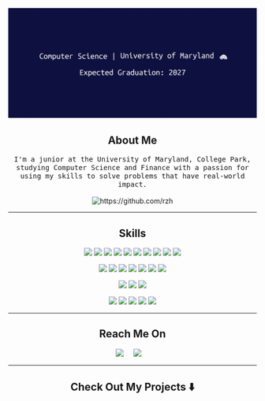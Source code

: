 <div align="center">
  <img src="https://github.com/rzhong89/rzhong89/blob/ba3d45f5785bd388a9392cd1b685671cdc591327/image/header.gif" alt="header"/>
</div>

<h2 align="center"> About Me</h2>
<p align="center">
  <samp>I'm a junior at the University of Maryland, College Park, studying Computer Science and Finance with a passion for using my skills to solve problems that have real-world impact.
  </samp>
  <br> <br>
  <img src="https://komarev.com/ghpvc/?username=rzhong89" alt="https://github.com/rzh" />
</p>

<hr>

<h2 align="center"> Skills</h2>
<p align="center">
<a href="#"><img src="https://img.shields.io/badge/Java-%23ED8B00.svg?&style=for-the-badge&logo=openjdk&logoColor=white" /></a>
<a href="#"><img src="https://img.shields.io/badge/Python-3776AB?style=for-the-badge&logo=python&logoColor=white" /></a>
<a href="#"><img src="https://img.shields.io/badge/C-00599C?style=for-the-badge&logo=c&logoColor=white" /></a>
<a href="#"><img src="https://img.shields.io/badge/C++-%2300599C.svg?&style=for-the-badge&logo=c%2B%2B&logoColor=white" /></a>
<a href="#"><img src="https://img.shields.io/badge/OCaml-EC6813?style=for-the-badge&logo=ocaml&logoColor=white" /></a>
<a href="#"><img src="https://img.shields.io/badge/Rust-%23000000.svg?&style=for-the-badge&logo=rust&logoColor=white" /></a>
<a href="#"><img src="https://img.shields.io/badge/R-%23276DC3.svg?&style=for-the-badge&logo=r&logoColor=white" /></a>
<a href="#"><img src="https://img.shields.io/badge/HTML-%23E34F26.svg?&style=for-the-badge&logo=html5&logoColor=white" /></a>
<a href="#"><img src="https://img.shields.io/badge/CSS-239120?&style=for-the-badge&logo=css3&logoColor=white" /></a>
<a href="#"><img src="https://img.shields.io/badge/JavaScript-F7DF1E?style=for-the-badge&logo=javascript&logoColor=black" /></a>
</p>
<p align="center">
<a href="#"><img src="https://img.shields.io/badge/react%20-%2300D9FF.svg?&style=for-the-badge&logo=react&logoColor=white" /></a>
<a href="#"><img src="https://img.shields.io/badge/Next-black?style=for-the-badge&logo=next.js&logoColor=white" /></a>
<a href="#"><img src="https://img.shields.io/badge/Flask-000000?style=for-the-badge&logo=flask&logoColor=white" /></a>
<a href="#"><img src="https://img.shields.io/badge/Spring_Boot-6DB33F?style=for-the-badge&logo=spring-boot&logoColor=white" /></a>
<a href="#"><img src="https://img.shields.io/badge/tailwind-css%20-%231572B6.svg?&style=for-the-badge&logo=tailwind-css&logoColor=white" /></a>
<a href="#"><img src="https://img.shields.io/badge/Pandas-150458?style=for-the-badge&logo=pandas&logoColor=white" /></a>
<a href="#"><img src="https://img.shields.io/badge/NumPy-4DABCF?style=for-the-badge&logo=numpy&logoColor=white" /></a>
</p>
<p align="center">
<a href="#"><img src="https://img.shields.io/badge/AWS-%23FF9900.svg?&style=for-the-badge&logo=amazon-aws&logoColor=white" /></a>
<a href="#"><img src="https://img.shields.io/badge/Firebase-039BE5?style=for-the-badge&logo=firebase&logoColor=white" /></a>
<a href="#"><img src="https://img.shields.io/badge/Google_Cloud-4285F4?style=for-the-badge&logo=google-cloud&logoColor=white" /></a>
</p>
<p align="center">
<a href="#"><img src="https://img.shields.io/badge/Git-F05032?style=for-the-badge&logo=git&logoColor=white" /></a>
<a href="#"><img src="https://img.shields.io/badge/GitHub-100000?style=for-the-badge&logo=github&logoColor=white" /></a>
<a href="#"><img src="https://img.shields.io/badge/Linux-FCC624?style=for-the-badge&logo=linux&logoColor=black" /></a>
<a href="#"><img src="https://img.shields.io/badge/Terraform-844FBA?style=for-the-badge&logo=terraform&logoColor=white" /></a>
<a href="#"><img src="https://img.shields.io/badge/Docker-2496ED?style=for-the-badge&logo=docker&logoColor=white" /></a>
</p>

<hr>

<h2  align="center"> Reach Me On</h2>
<p align="center">
  <a target="_blank"href="https://www.linkedin.com/in/ryan-zhong/"><img src="https://img.shields.io/badge/linkedin-%230077B5.svg?&style=for-the-badge&logo=linkedin&logoColor=white" /></a>&nbsp;&nbsp;&nbsp;&nbsp;
  <a href="mailto:rzhong@umd.edu?subject=Hello%20Ryan,%20From%20Github"><img src="https://img.shields.io/badge/gmail-%23D14836.svg?&style=for-the-badge&logo=gmail&logoColor=white" /></a>&nbsp;&nbsp;&nbsp;&nbsp;
</p>

<hr>

<h2  align="center">Check Out My Projects ⬇️ </h2>
